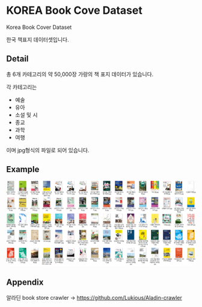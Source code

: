 # KOREA Book Cove Dataset
Korea Book Cover Dataset

한국 책표지 데이터셋입니다.


## Detail
총 6개 카테고리의 약 50,000장 가량의 책 표지 데이터가 있습니다.

각 카테고리는
- 예술
- 유아
- 소설 및 시
- 종교
- 과학
- 여행

이며 jpg형식의 파일로 되어 있습니다.

## Example
<img src="./images/example.png" width="600">

## Appendix
알라딘 book store crawler → https://github.com/Lukious/Aladin-crawler
